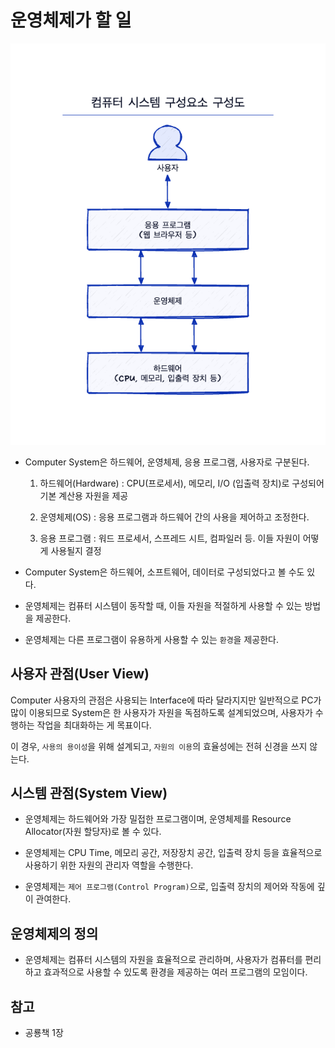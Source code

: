 # 운영체제가 할 일

<center>
    <img src="os.png"/>
</center>

- Computer System은 하드웨어, 운영체제, 응용 프로그램, 사용자로 구분된다.

    1. 하드웨어(Hardware) : CPU(프로세서), 메모리, I/O (입출력 장치)로 구성되어 기본 계산용 자원을 제공

    2. 운영체제(OS) : 응용 프로그램과 하드웨어 간의 사용을 제어하고 조정한다.

    3. 응용 프로그램 : 워드 프로세서, 스프레드 시트, 컴파일러 등. 이들 자원이 어떻게 사용될지 결정

- Computer System은 하드웨어, 소프트웨어, 데이터로 구성되었다고 볼 수도 있다.

- 운영체제는 컴퓨터 시스템이 동작할 때, 이들 자원을 적절하게 사용할 수 있는 방법을 제공한다.

- 운영체제는 다른 프로그램이 유용하게 사용할 수 있는 `환경`을 제공한다.

## 사용자 관점(User View)


Computer 사용자의 관점은 사용되는 Interface에 따라 달라지지만 일반적으로 PC가 많이 이용되므로 
System은 한 사용자가 자원을 독점하도록 설계되었으며, 사용자가 수행하는 작업을 최대화하는 게 목표이다. 

이 경우, `사용의 용이성`을 위해 설계되고, `자원의 이용`의 효율성에는 전혀 신경을 쓰지 않는다.

## 시스템 관점(System View)

- 운영체제는 하드웨어와 가장 밀접한 프로그램이며, 운영체제를 Resource Allocator(자원 할당자)로 볼 수 있다.

- 운영체제는 CPU Time, 메모리 공간, 저장장치 공간, 입출력 장치 등을 효율적으로 사용하기 위한 자원의 관리자 역할을 수행한다.

- 운영체제는 `제어 프로그램(Control Program)`으로, 입출력 장치의 제어와 작동에 깊이 관여한다.

## 운영체제의 정의

- 운영체제는 컴퓨터 시스템의 자원을 효율적으로 관리하며, 사용자가 컴퓨터를 편리하고 효과적으로 사용할 수 있도록 환경을 제공하는 여러 프로그램의 모임이다.

## 참고

- 공룡책 1장
